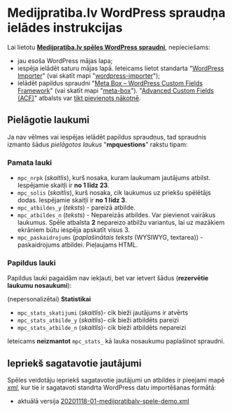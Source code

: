 # Medijpratiba.lv WordPress spraudņa ielādes instrukcijas

Lai lietotu **[Medijpratiba.lv spēles WordPress spraudni](https://github.com/medijpratiba/medijpratibai)**, nepieciešams:

- jau esoša WordPress mājas lapa;
- iespēja ielādēt saturu mājas lapā. Ieteicams lietot standarta "[WordPress Importer](https://wordpress.org/plugins/wordpress-importer/)" (vai skatīt mapi "[wordpress-importer](wordpress-importer)");
- ielādēt papildus spraudni "[Meta Box – WordPress Custom Fields Framework](https://wordpress.org/plugins/meta-box/)" (vai skatīt mapi "[meta-box](meta-box)"). "[Advanced Custom Fields (ACF)](https://wordpress.org/plugins/advanced-custom-fields/)" atbalsts var [tikt pievienots nākotnē](https://github.com/medijpratiba/medijpratibai/issues/1).

## Pielāgotie laukumi

Ja nav vēlmes vai iespējas ielādēt papildus spraudņus, tad spraudnis izmanto šādus _pielāgotos laukus_ "**mpquestions**" rakstu tipam:

### Pamata lauki

- `mpc_nrpk` (_skaitlis_), kurš nosaka, kuram laukumam jautājums atbilst. Iespējamie skaitļi ir **no 1 līdz 23**.
- `mpc_solis` (_skaitlis_), kurš nosaka, cik laukumus uz priekšu spēlētājs dodas. Iespējamie skaitļi ir **no 1 līdz 3**.
- `mpc_atbildes_y` (_teksts_) - pareizā atbilde.
- `mpc_atbildes_n` (_teksts_) - Nepareizās atbildes. Var pievienot vairākus laukumus. Spēle atbalsta **2** nepareizo atbilžu variantus, lai uz mazākiem ekrāniem būtu iespēja apskatīt visus 3.
- `mpc_paskaidrojums` (_paplašinātais teksts_ (WYSIWYG, textarea)) - paskaidrojums atbildei. Pieļaujams HTML.

### Papildus lauki

Papildus lauki pagaidām nav iekļauti, bet var ietvert šādus (**rezervētie laukumu nosaukumi**):

(nepersonalizētai) **Statistikai**

- `mpc_stats_skatijumi` (_skaitlis_)- cik bieži jautājums ir atvērts
- `mpc_stats_atbilde_y` (_skaitlis_)- cik bieži atbildēts pareizi
- `mpc_stats_atbilde_n` (_skaitlis_)- cik bieži atbildēts nepareizi

Ieteicams **neizmantot** `mpc_stats_` kā lauka nosaukumu paplašinot spraudni.

## Iepriekš sagatavotie jautājumi

Spēles veidotāju iepriekš sagatavotie jautājumi un atbildes ir pieejami mapē *[xml](xml)*, kur tie ir sagatavoti standrta WordPress datu importēšanas formātā:

- aktuālā versija [20201118-01-medijpratibalv-spele-demo.xml](xml/20201118-01-medijpratibalv-spele-demo.xml)
